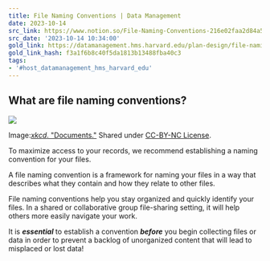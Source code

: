 ```yaml
---
title: File Naming Conventions | Data Management
date: 2023-10-14
src_link: https://www.notion.so/File-Naming-Conventions-216e02faa2d84a5998dc876506951fa6
src_date: '2023-10-14 10:34:00'
gold_link: https://datamanagement.hms.harvard.edu/plan-design/file-naming-conventions
gold_link_hash: f3a1f6b8c40f5da1813b13488fba40c3
tags:
- '#host_datamanagement_hms_harvard_edu'
---
```



What are file naming conventions?
---------------------------------



[![](https://imgs.xkcd.com/comics/documents.png)](https://xkcd.com/1459/)


Image:[*xkcd*. "Documents."](https://xkcd.com/1459) Shared under [CC-BY-NC License](http://creativecommons.org/licenses/by-nc/2.5/).



To maximize access to your records, we recommend establishing a naming convention for your files.


A file naming convention is a framework for naming your files in a way that describes what they contain and how they relate to other files.


File naming conventions help you stay organized and quickly identify your files. In a shared or collaborative group file-sharing setting, it will help others more easily navigate your work.


It is ***essential*** to establish a convention ***before*** you begin collecting files or data in order to prevent a backlog of unorganized content that will lead to misplaced or lost data!